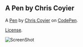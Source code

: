 A Pen by Chris Coyier
---------------------


A [Pen](http://codepen.io/chriscoyier/pen/eyfbq) by [Chris Coyier](http://codepen.io/chriscoyier) on [CodePen](http://codepen.io/).

[License](http://codepen.io/chriscoyier/pen/eyfbq/license).

![ScreenShot](http://codepen.io/chriscoyier/pen/eyfbq/image/large.png)